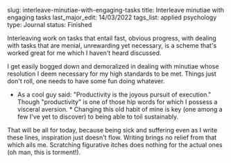 slug: interleave-minutiae-with-engaging-tasks
title: Interleave minutiae with engaging tasks
last_major_edit: 14/03/2022
tags_list: applied
           psychology
type: Journal
status: Finished


Interleaving work on tasks that entail fast, obvious progress, with dealing with tasks that are menial, unrewarding yet necessary, is a scheme that's worked great for me which I haven't heard discussed. 

I get easily bogged down and demoralized in dealing with minutiae whose resolution I deem necessary for my high standards to be met. Things just don't roll, one needs to have some fun doing whatever.
* As a cool guy said: "Productivity is the joyous pursuit of execution." Though "productivity" is one of those hip words for which I possess a visceral aversion. *
Changing this old habit of mine is key (one among a few I've yet to discover) to being able to toil sustainably.

That will be all for today, because being sick and suffering even as I write these lines, inspiration just doesn't flow. Writing brings no relief from that which ails me. Scratching figurative itches does nothing for the actual ones (oh man, this is torment!).
